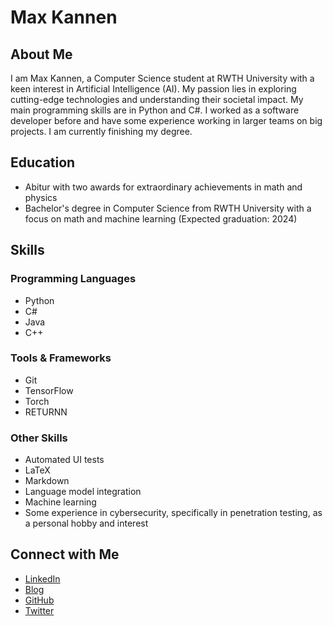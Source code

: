 # Max Kannen

## About Me

I am Max Kannen, a Computer Science student at RWTH University with a keen interest in Artificial Intelligence (AI). My passion lies in exploring cutting-edge technologies and understanding their societal impact. My main programming skills are in Python and C#. I worked as a software developer before and have some experience working in larger teams on big projects. I am currently finishing my degree.

## Education

- Abitur with two awards for extraordinary achievements in math and physics
- Bachelor's degree in Computer Science from RWTH University with a focus on math and machine learning (Expected graduation: 2024)

## Skills

### Programming Languages
- Python
- C#
- Java
- C++

### Tools & Frameworks
- Git
- TensorFlow
- Torch
- RETURNN

### Other Skills
- Automated UI tests
- LaTeX
- Markdown
- Language model integration
- Machine learning
- Some experience in cybersecurity, specifically in penetration testing, as a personal hobby and interest
  

## Connect with Me

- [LinkedIn](https://www.linkedin.com/in/mkannen/)
- [Blog](https://mkannen.tech/)
- [GitHub](https://github.com/Max-Ryujin)
- [Twitter](https://twitter.com/MaxKannen)

